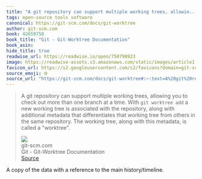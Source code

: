 ```yaml
---
title: "A git repository can support multiple working trees, allowin..."
tags: open-source tools software
canonical: https://git-scm.com/docs/git-worktree
author: git-scm.com
book: 42659758
book_title: "Git - Git-Worktree Documentation"
book_asin: 
hide_title: true
readwise_url: https://readwise.io/open/750798923
image: https://readwise-assets.s3.amazonaws.com/static/images/article1.be68295a7e40.png
favicon_url: https://s2.googleusercontent.com/s2/favicons?domain=git-scm.com
source_emoji: 🌐
source_url: "https://git-scm.com/docs/git-worktree#:~:text=A%20git%20repository,called%20a%20%22worktree%22."
---
```


> A git repository can support multiple working trees, allowing you to check out more than one branch at a time. With `git worktree add` a new working tree is associated with the repository, along with additional metadata that differentiates that working tree from others in the same repository. The working tree, along with this metadata, is called a "worktree".
> <div class="quoteback-footer"><div class="quoteback-avatar"><img class="mini-favicon" src="https://s2.googleusercontent.com/s2/favicons?domain=git-scm.com"></div><div class="quoteback-metadata"><div class="metadata-inner"><span style="display:none">FROM:</span><div aria-label="git-scm.com" class="quoteback-author"> git-scm.com</div><div aria-label="Git - Git-Worktree Documentation" class="quoteback-title"> Git - Git-Worktree Documentation</div></div></div><div class="quoteback-backlink"><a target="_blank" aria-label="go to the full text of this quotation" rel="noopener" href="https://git-scm.com/docs/git-worktree#:~:text=A%20git%20repository,called%20a%20%22worktree%22." class="quoteback-arrow"> Source</a></div></div>

A copy of the data with a reference to the main history/timeline.